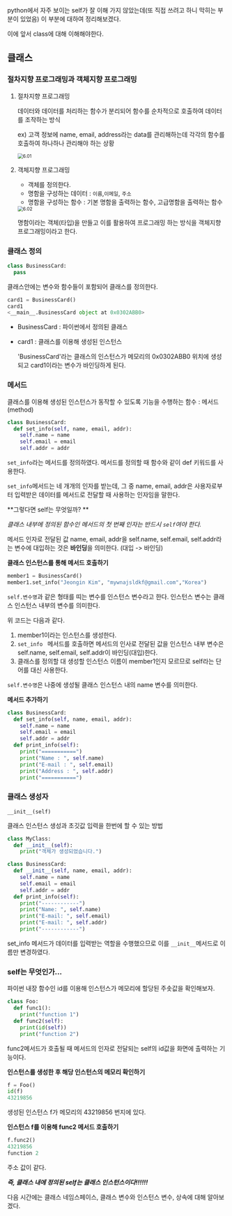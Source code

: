 python에서 자주 보이는 self가 잘 이해 가지 않았는데(또 직접 쓰려고 하니 막히는 부분이 있었음) 이 부분에 대하여 정리해보겠다.

이에 앞서 class에 대해 이해해야한다. 

## 클래스

### 절차지향 프로그래밍과 객체지향 프로그래밍

1. 절차지향 프로그래밍

   데이터와 데이터를 처리하는 함수가 분리되어 함수를 순차적으로 호출하여 데이터를 조작하는 방식

   ex) 고객 정보에 name, email, address라는 data를 관리해하는데 각각의 함수를 호출하여 하나하나 관리해야 하는 상황

   <img src="https://wikidocs.net/images/page/3454/6.01.png" alt="6.01" style="zoom:75%;"/>

2. 객체지향 프로그래밍

   - 객체를 정의한다.
   - 명함을 구성하는 데이터 : `이름`,`이메일`, `주소` 
   - 명함을 구성하는 함수 : 기본 명함을 출력하는 함수, 고급명함을 출력하는 함수

   <img src="https://wikidocs.net/images/page/3454/6.02.png" alt="6.02" style="zoom:75%;" />

   명함이라는 객체(타입)을 만들고 이를 활용하여 프로그래밍 하는 방식을 객체지향 프로그래밍이라고 한다. 



### 클래스 정의

```python
class BusinessCard:
  pass
```

클래스안에는 변수와 함수들이 포함되어 클래스를 정의한다. 

```python
card1 = BusinessCard()
card1
<__main__.BusinessCard object at 0x0302ABB0>
```

- BusinessCard : 파이썬에서 정의된 클래스

- card1 : 클래스를 이용해 생성된 인스턴스

  'BusinessCard'라는 클래스의 인스턴스가 메모리의 0x0302ABB0 위치에 생성되고 card1이라는 변수가 바인딩하게 된다.  



### 메서드

클래스를 이용해 생성된 인스턴스가 동작할 수 있도록 기능을 수행하는 함수 : 메서드(method)

```python
class BusinessCard:
  def set_info(self, name, email, addr):
    self.name = name
    self.email = email
    self.addr = addr
```

`set_info`라는 메서드를 정의하였다. 메서드를 정의할 때 함수와 같이 def 키워드를 사용한다. 

`set_info`메서드는 네  개개의 인자를 받는데, 그 중 name, email, addr은 사용자로부터 입력받은 데이터를 메서드로 전달할 때 사용하는 인자임을 말한다. 

**그렇다면 self는 무엇일까? **

*클래스 내부에 정의된 함수인 메서드의 첫 번째 인자는 반드시 `self`여야 한다.* 

메서드 인자로 전달된 값 name, email, addr을 self.name, self.email, self.addr라는 변수에 대입하는 것은 **바인딩**을 의미한다. (대입 -> 바인딩)

**클래스 인스턴스를 통해 메서드 호출하기**

```python
member1 = BusinessCard()
member1.set_info("Jeongin Kim", "mywnajsldkf@gmail.com","Korea")
```

`self.변수명`과 같은 형태를 띠는 변수를 인스턴스 변수라고 한다. 인스턴스 변수는 클래스 인스턴스 내부의 변수를 의미한다.

위 코드는 다음과 같다.

1. member1이라는 인스턴스를 생성한다.
2. `set_info ` 메서드를 호출하면 메서드의 인사로 전달된 값을 인스턴스 내부 변수은 self.name, self.email, self.addr이 바인딩(대입)한다. 
3. 클래스를 정의할 대 생성할 인스턴스 이름이 member1인지 모르므로 self라는 단어를 대신 사용한다. 

`self.변수명`은 나중에 생성될 클래스 인스턴스 내의 name 변수를 의미한다. 

**메서드 추가하기**

```python
class BusinessCard:
  def set_info(self, name, email, addr):
    self.name = name
    self.email = email
    self.addr = addr
  def print_info(self):
    print("===========")
    print("Name : ", self.name)
    print("E-mail : ", self.email)
    print("Address : ", self.addr)
    print("===========")
```



### 클래스 생성자

`__init__(self)`

클래스 인스턴스 생성과 초깃값 입력을 한번에 할 수 있는 방법

```python
class MyClass:
  def __init__(self):
    print("객체가 생성되었습니다.")
```

```python
class BusinessCard:
  def __init__(self, name, email, addr):
    self.name = name
    self.email = email
    self.addr = addr
  def print_info(self):
    print("------------")
    print("Name: ", self.name)
    print("E-mail: ", self.email)
    print("E-mail: ", self.addr)
    print("------------")
```

set_info 메서드가 데이터를 입력받는 역할을 수행했으므로 이를 `__init__`메서드로 이름만 변경하였다. 



### self는 무엇인가...

파이썬 내장 함수인 id를 이용해 인스턴스가 메모리에 할당된 주솟값을 확인해보자.

```python
class Foo:
  def func1():
    print("function 1")
  def func2(self):
    print(id(self))
    print("function 2")
```

func2메서드가 호출될 때 메서드의 인자로 전달되는 self의 id값을 화면에 출력하는 기능이다. 

**인스턴스를 생성한 후 해당 인스턴스의 메모리 확인하기**

```python
f = Foo()
id(f)
43219856
```

생성된 인스턴스 f가 메모리의 43219856 번지에 있다. 

**인스턴스 f를 이용해 func2 메서드 호출하기**

```python
f.func2()
43219856
function 2
```

주소 값이 같다.

***즉, 클래스 내에 정의된 self는 클래스 인스턴스이다!!!!!!***



다음 시간에는 클래스 네임스페이스, 클래스 변수와 인스턴스 변수, 상속에 대해 알아보겠다.